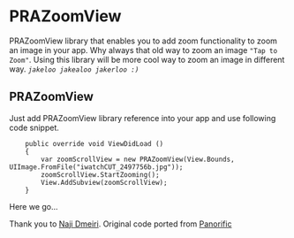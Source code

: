 # PRAZoomView #
PRAZoomView library that enables you to add zoom functionality to zoom an image in your app. Why always that old way to zoom an image `"Tap to Zoom"`. Using this library will be more cool way to zoom an image in different way. *`jakeloo jakealoo jakerloo :)`*

## PRAZoomView ##
Just add PRAZoomView library reference into your app and use following code snippet.

		public override void ViewDidLoad ()
        {
            var	zoomScrollView = new PRAZoomView(View.Bounds, UIImage.FromFile("iwatchCUT_2497756b.jpg"));
            zoomScrollView.StartZooming();
            View.AddSubview(zoomScrollView);
        }
Here we go...

Thank you to [Naji Dmeiri](http://najidmeiri.com). Original code ported from [Panorific](https://github.com/ndmeiri/Panorific)
